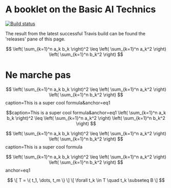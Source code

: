 # A booklet on the Basic AI Technics

[![Build status][badge]][travis]

[travis]: https://travis-ci.com/SquareBracketAssociates/Booklet-AI-Technics
[badge]: https://travis-ci.com/SquareBracketAssociates/Booklet-AI-Technics.svg?branch=master

The result from the latest successful Travis build can be found the 'releases' pane of this page.


$$
\left( \sum_{k=1}^n a_k b_k \right)^2 \leq \left( \sum_{k=1}^n a_k^2 \right) \left( \sum_{k=1}^n b_k^2 \right)
$$


# Ne marche pas
$$
\left( \sum_{k=1}^n a_k b_k \right)^2 \leq \left( \sum_{k=1}^n a_k^2 \right) \left( \sum_{k=1}^n b_k^2 \right)
$$caption=This is a super cool formula&anchor=eq1

$$caption=This is a super cool formula&anchor=eq1
\left( \sum_{k=1}^n a_k b_k \right)^2 \leq \left( \sum_{k=1}^n a_k^2 \right) \left( \sum_{k=1}^n b_k^2 \right)
$$

$$
\left( \sum_{k=1}^n a_k b_k \right)^2 \leq \left( \sum_{k=1}^n a_k^2 \right) \left( \sum_{k=1}^n b_k^2 \right)
$$caption=This is a super cool formula 


$$
\left( \sum_{k=1}^n a_k b_k \right)^2 \leq \left( \sum_{k=1}^n a_k^2 \right) \left( \sum_{k=1}^n b_k^2 \right)
$$anchor=eq1


$$
\[ T = \{ t_1, \dots, t_m \} \]
\[ \forall t_k \in T \quad t_k \subseteq B \]
$$

